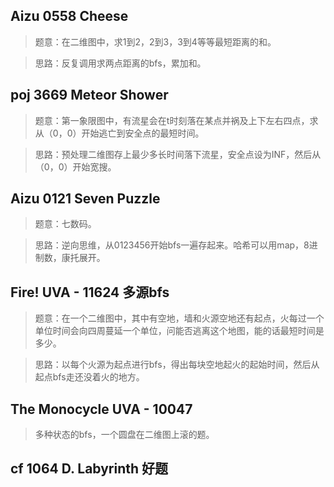 ## Aizu 0558 Cheese
>题意：在二维图中，求1到2，2到3，3到4等等最短距离的和。

>思路：反复调用求两点距离的bfs，累加和。

## poj 3669 Meteor Shower 
>题意：第一象限图中，有流星会在t时刻落在某点并祸及上下左右四点，求从（0，0）开始逃亡到安全点的最短时间。

>思路：预处理二维图存上最少多长时间落下流星，安全点设为INF，然后从（0，0）开始宽搜。

## Aizu 0121 Seven Puzzle 
>题意：七数码。

>思路：逆向思维，从0123456开始bfs一遍存起来。哈希可以用map，8进制数，康托展开。

## Fire! UVA - 11624 多源bfs
>题意：在一个二维图中，其中有空地，墙和火源空地还有起点，火每过一个单位时间会向四周蔓延一个单位，问能否逃离这个地图，能的话最短时间是多少。

>思路：以每个火源为起点进行bfs，得出每块空地起火的起始时间，然后从起点bfs走还没着火的地方。

## The Monocycle UVA - 10047 
>多种状态的bfs，一个圆盘在二维图上滚的题。

## cf 1064 D. Labyrinth 好题
